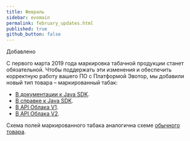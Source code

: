 ```yaml
---
title: Февраль
sidebar: evomain
permalink: february_updates.html
published: true
github_button: false
---
```


Добавлено

С первого марта 2019 года маркировка табачной продукции станет обязательной. Чтобы поддержать эти изменения и обеспечить корректную работу вашего ПО с Платформой Эвотор, мы добавили новый тип товара – маркированный табак:

* [В документации к Java SDK](./doc_java_inventory.html).
* [В справке к Java SDK](./integration-library/ru/evotor/framework/inventory/ProductType.html).
* [В API Облака V1](https://api.evotor.ru/docs/#tag/Tovary-i-dokumenty%2Fpaths%2F~1api.evotor.ru~1api~1v1~1inventories~1stores~1%7BstoreUuid%7D~1products%2Fget).
* [В API Облака V2](./rest_tobacco_marked.html).

Схема полей маркированного табака аналогична схеме [обычного товара](./rest_normal_product.html).
